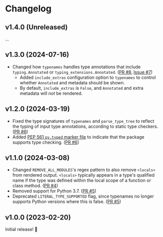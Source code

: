 # Changelog

## v1.4.0 (Unreleased)

...

## v1.3.0 (2024-07-16)

- Changed how `typenames` handles type annotations that include `typing.Annotated` or `typing_extensions.Annotated`. ([PR #8](https://github.com/jayqi/typenames/pull/8), [Issue #7](https://github.com/jayqi/typenames/issues/7))
  - Added `include_extras` configuration option to `typenames` to control whether `Annotated` and metadata should be shown.
  - By default, `include_extras` is `False`, and `Annotated` and extra metadata will _not_ be rendered.

## v1.2.0 (2024-03-19)

- Fixed the type signatures of `typenames` and `parse_type_tree` to reflect the typing of input type annotations, according to static type checkers. ([PR #6](https://github.com/jayqi/typenames/pull/6))
- Added [PEP 561 `py.typed` marker file](https://peps.python.org/pep-0561/#packaging-type-information) to indicate that the package supports type checking. ([PR #6](https://github.com/jayqi/typenames/pull/6))

## v1.1.0 (2024-03-08)

- Changed `REMOVE_ALL_MODULES`'s regex pattern to also remove `<locals>` from rendered output. `<locals>` typically appears in a type's qualified name if the type was defined within the local scope of a function or class method. ([PR #4](https://github.com/jayqi/typenames/pull/4))
- Removed support for Python 3.7. ([PR #5](https://github.com/jayqi/typenames/pull/5))
- Deprecated `LITERAL_TYPE_SUPPORTED` flag, since typenames no longer supports Python versions where this is false. ([PR #5](https://github.com/jayqi/typenames/pull/5))

## v1.0.0 (2023-02-20)

Initial release! 🎉

